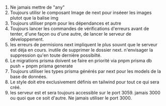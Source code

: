 1. Ne jamais mettre de "any"
2. Toujours utilisr le composant Image de next pour inséeer les images plutot que la balise img
3. Toujours utiliser pnpm pour les dépendances et autre
4. Toujours lancer les commandes de vérifications d'erreurs avant de tenter, d'une façon ou d'une autre, de lancer le serveur de développement.
5. les erreurs de permisions next impliquent le plus souvnt que le serveur est déja en cours. inutile de supprimer le dossier next. n'envisager la suppression qu'en toute dernière possibilté.
6. Le migrations prisma doivent se faire en priorité via pnpm prisma db push + pnpm prisma generate
7. Toujours utiliser les types prisma générés par next pour les models de la base de données.
8. Le style doit etre exclusivement définis en tailwind pour tout ce qui sera créé.
9. les serveur est et sera toujours accessible sur le port 3059. jamais 3000 ou quoi que ce soit d'autre. Ne jamais utiliser le port 3000.

